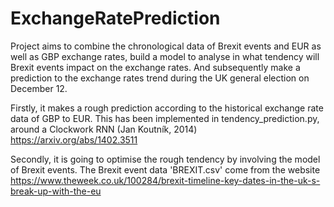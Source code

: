 # ExchangeRatePrediction

Project aims to combine the chronological data of Brexit events and EUR as well as GBP exchange rates, build a model to analyse in what tendency will Brexit events impact on the exchange rates. And subsequently make a prediction to the exchange rates trend during the UK general election on December 12.

Firstly, it makes a rough prediction according to the historical exchange rate data of GBP to EUR.
This has been implemented in tendency_prediction.py, around a Clockwork RNN (Jan Koutník, 2014) https://arxiv.org/abs/1402.3511

Secondly, it is going to optimise the rough tendency by involving the model of Brexit events.
The Brexit event data 'BREXIT.csv' come from the website https://www.theweek.co.uk/100284/brexit-timeline-key-dates-in-the-uk-s-break-up-with-the-eu

